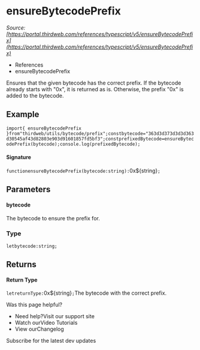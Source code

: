 # ensureBytecodePrefix

*Source: [https://portal.thirdweb.com/references/typescript/v5/ensureBytecodePrefix](https://portal.thirdweb.com/references/typescript/v5/ensureBytecodePrefix)*

* References
* ensureBytecodePrefix

Ensures that the given bytecode has the correct prefix.
If the bytecode already starts with "0x", it is returned as is.
Otherwise, the prefix "0x" is added to the bytecode.

## Example

`import{ ensureBytecodePrefix }from"thirdweb/utils/bytecode/prefix";constbytecode="363d3d373d3d3d363d30545af43d82803e903d91601857fd5bf3";constprefixedBytecode=ensureBytecodePrefix(bytecode);console.log(prefixedBytecode);`
#### Signature

`functionensureBytecodePrefix(bytecode:string):`0x${string}`;`
## Parameters

#### bytecode

The bytecode to ensure the prefix for.

### Type

`letbytecode:string;`
## Returns

#### Return Type

`letreturnType:`0x${string}`;`The bytecode with the correct prefix.

Was this page helpful?

* Need help?Visit our support site
* Watch ourVideo Tutorials
* View ourChangelog

Subscribe for the latest dev updates

